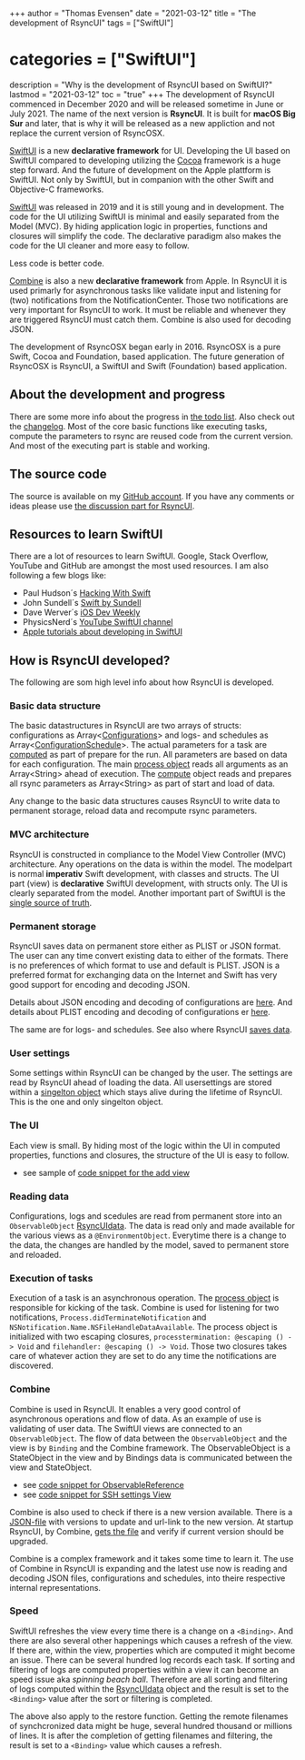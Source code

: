 +++
author = "Thomas Evensen"
date = "2021-03-12"
title =  "The development of RsyncUI"
tags = ["SwiftUI"]
# categories = ["SwiftUI"]
description = "Why is the development of RsyncUI based on SwiftUI?"
lastmod = "2021-03-12"
toc = "true"
+++
The development of RsyncUI commenced in December 2020 and will be released sometime in June or July 2021. The name of the next version is **RsyncUI**. It is built for **macOS Big Sur** and later, that is why it will be released as a new appliction and not replace the current version of RsyncOSX.

[SwiftUI](https://developer.apple.com/documentation/swiftui/) is a new **declarative framework** for UI. Developing the UI based on SwiftUI compared to developing utilizing the [Cocoa](https://en.wikipedia.org/wiki/Cocoa_(API)) framework is a huge step forward. And the future of development on the Apple plattform is SwiftUI. Not only by SwiftUI, but in companion with the other Swift and Objective-C frameworks.

[SwiftUI](https://en.wikipedia.org/wiki/Swift_(programming_language)) was released in 2019 and it is still young and in development. The code for the UI utilizing SwiftUI is minimal and easily separated from the Model (MVC). By hiding application logic in properties, functions and closures will simplify the code. The declarative paradigm also makes the code for the UI cleaner and more easy to follow.

Less code is better code.

[Combine](https://developer.apple.com/documentation/combine) is also a new **declarative framework** from Apple. In RsyncUI it is used primarly for asynchronous tasks like validate input and listening for (two) notifications from the NotificationCenter. Those two notifications are very important for RsyncUI to work. It must be reliable and whenever they are triggered RsyncUI must catch them. Combine is also used for decoding JSON.

The development of RsyncOSX began early in 2016. RsyncOSX is a pure Swift, Cocoa and Foundation, based application. The future generation of RsyncOSX is RsyncUI, a SwiftUI and Swift (Foundation) based application.

## About the development and progress

There are some more info about the progress in [the todo list](/post/todo/). Also check out the [changelog](/post/changelog/). Most of the core basic functions like executing tasks, compute the parameters to rsync are reused code from the current version. And most of the executing part is stable and working.

## The source code

The source is available on my [GitHub account](https://github.com/rsyncOSX/RsyncUI). If you have any comments or ideas please use [the discussion part for RsyncUI](https://github.com/rsyncOSX/RsyncUI/discussions).

## Resources to learn SwiftUI

There are a lot of resources to learn SwiftUI. Google, Stack Overflow, YouTube and GitHub are amongst the most used resources. I am also following a few blogs like:

- Paul Hudson´s [Hacking With Swift](https://www.hackingwithswift.com/)
- John Sundell´s [Swift by Sundell](https://swiftbysundell.com/)
- Dave Werver´s [iOS Dev Weekly](https://iosdevweekly.com/)
- PhysicsNerd´s [YouTube SwiftUI channel](https://www.youtube.com/c/PhysicsNerdDev/featured)
- [Apple tutorials about developing in SwiftUI](https://developer.apple.com/tutorials/app-dev-training)

## How is RsyncUI developed?

The following are som high level info about how RsyncUI is developed.

### Basic data structure

The basic datastructures in RsyncUI are two arrays of structs: configurations as Array<[Configurations](https://github.com/rsyncOSX/RsyncUI/blob/main/RsyncUI/Model/Storage/Basic/Configuration.swift)> and logs- and schedules as Array<[ConfigurationSchedule](https://github.com/rsyncOSX/RsyncUI/blob/main/RsyncUI/Model/Storage/Basic/ConfigurationSchedule.swift)>. The actual parameters for a task are [computed](https://github.com/rsyncOSX/RsyncUI/blob/main/RsyncUI/Model/ComputeParametersRsync/ComputeRsyncParameters.swift) as part of prepare for the run. All parameters are based on data for each configuration. The main [process object](https://github.com/rsyncOSX/RsyncUI/blob/main/RsyncUI/Model/Process/Main/RsyncProcessCmdCombineClosure.swift) reads all arguments as an Array\<String\> ahead of execution. The [compute](https://github.com/rsyncOSX/RsyncUI/blob/main/RsyncUI/Model/ComputeParametersRsync/ComputeRsyncParameters.swift) object reads and prepares all rsync parameters as Array\<String\> as part of start and load of data.

Any change to the basic data structures causes RsyncUI to write data to permanent storage, reload data and recompute rsync parameters.

### MVC architecture

RsyncUI is constructed in compliance to the Model View Controller (MVC) architecture. Any operations on the data is within the model. The modelpart is normal **imperativ** Swift development, with classes and structs. The UI part (view) is **declarative** SwiftUI development, with structs only. The UI is clearly separated from the model. Another important part of SwiftUI is the [single source of truth](https://developer.apple.com/documentation/swiftui/managing-user-interface-state).

### Permanent storage

RsyncUI saves data on permanent store either as PLIST or JSON format. The user can any time convert existing data to either of the formats. There is no preferences of which format to use and default is PLIST. JSON is a preferred format for exchanging data on the Internet and Swift has very good support for encoding and decoding JSON.

Details about JSON encoding and decoding of configurations are [here](https://github.com/rsyncOSX/RsyncUI/blob/main/RsyncUI/Model/Storage/PersistentStorage/PersistentStorageConfigurationJSON.swift). And details about PLIST encoding and decoding of configurations er [here](https://github.com/rsyncOSX/RsyncUI/blob/main/RsyncUI/Model/Storage/PersistentStorage/PersistentStorageConfigurationPLIST.swift).

The same are for logs- and schedules. See also where RsyncUI [saves data](/post/configfiles/).

### User settings

Some settings within RsyncUI can be changed by the user. The settings are read by RsyncUI ahead of loading the data. All usersettings are stored within a [singelton object](https://github.com/rsyncOSX/RsyncUI/blob/main/RsyncUI/Model/Global/SharedReference.swift) which stays alive during the lifetime of RsyncUI. This is the one and only singelton object.

### The UI

Each view is small. By hiding most of the logic within the UI in computed properties, functions and closures, the structure of the UI is easy to follow.

- see sample of [code snippet for the add view](/post/codesnippetview/)

### Reading data

Configurations, logs and scedules are read from permanent store into an `ObservableObject` [RsyncUIdata](https://github.com/rsyncOSX/RsyncUI/blob/main/RsyncUI/Model/Data/RsyncUIdata.swift). The data is read only and made available for the various views as a `@EnvironmentObject`. Everytime there is a change to the data, the changes are handled by the model, saved to permanent store and reloaded.

### Execution of tasks

Execution of a task is an asynchronous operation. The [process object](https://github.com/rsyncOSX/RsyncUI/blob/main/RsyncUI/Model/Process/Main/RsyncProcessCmdCombineClosure.swift) is responsible for kicking of the task. Combine is used for listening for two notifications, `Process.didTerminateNotification` and `NSNotification.Name.NSFileHandleDataAvailable`. The process object is initialized with two escaping closures, `processtermination: @escaping () -> Void` and `filehandler: @escaping () -> Void`. Those two closures takes care of whatever action they are set to do any time the notifications are discovered.

### Combine

Combine is used in RsyncUI. It enables a very good control of asynchronous operations and flow of data. As an example of use is validating of user data. The SwiftUI views are connected to an `ObservableObject`. The flow of data between the `ObservableObject` and the view is by `Binding` and the Combine framework. The ObservableObject is a StateObject in the view and by Bindings data is communicated between the view and StateObject.

- see [code snippet for ObservableReference](/post/codesnippetobserver/)
- see [code snippet for SSH settings View](/post/codesnippetviewssh/)

Combine is also used to check if there is a new version available. There is a [JSON-file](https://github.com/rsyncOSX/RsyncUI/blob/main/versionRsyncUI/versionRsyncUI.json) with versions to update and url-link to the new version. At startup RsyncUI, by Combine, [gets the file](https://github.com/rsyncOSX/RsyncUI/blob/main/RsyncUI/Model/Utils/NewversionJSON.swift) and verify if current version should be upgraded.

Combine is a complex framework and it takes some time to learn it. The use of Combine in RsyncUI is expanding and the latest use now is reading and decoding JSON files, configurations and schedules, into theire respective internal representations.

### Speed

SwiftUI refreshes the view every time there is a change on a `<Binding>`. And there are also several other happenings which causes a refresh of the view. If there are, within the view, properties which are computed it might become an issue. There can be several hundred log records each task. If sorting and filtering of logs are computed properties within a view it can become an speed issue aka *spinning beach ball*. Therefore are all sorting and filtering of logs computed within the [RsyncUIdata](https://github.com/rsyncOSX/RsyncUI/blob/main/RsyncUI/Model/Data/RsyncUIdata.swift) object and the result is set to the `<Binding>` value after the sort or filtering is completed.

The above also apply to the restore function. Getting the remote filenames of synchcronized data might be huge, several hundred thousand or millions of lines. It is after the completion of getting filenames and filtering, the result is set to a `<Binding>` value which causes a refresh.
